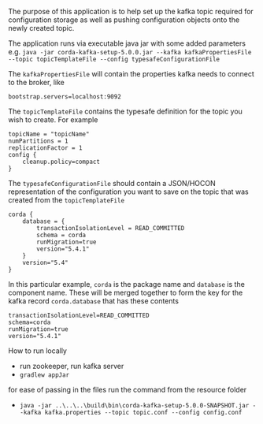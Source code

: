The purpose of this application is to help set up the kafka topic required for configuration storage as well as pushing
configuration objects onto the newly created topic.

The application runs via executable java jar with some added parameters
e.g. `java -jar corda-kafka-setup-5.0.0.jar --kafka kafkaPropertiesFile --topic topicTemplateFile --config typesafeConfigurationFile`

The `kafkaPropertiesFile` will contain the properties kafka needs to connect to the broker, like

```properties 
bootstrap.servers=localhost:9092
```

The `topicTemplateFile` contains the typesafe definition for the topic you wish to create. For example

```text
topicName = "topicName"
numPartitions = 1
replicationFactor = 1
config {
    cleanup.policy=compact
}
```

The `typesafeConfigurationFile` should contain a JSON/HOCON representation of the configuration you want to save on the
topic that was created from the `topicTemplateFile`

```text
corda {
    database = {
        transactionIsolationLevel = READ_COMMITTED
        schema = corda
        runMigration=true
        version="5.4.1"
    }
    version="5.4"
}
```

In this particular example, `corda` is the package name and `database` is the component name. These will be merged
together to form the key for the kafka record `corda.database` that has these contents

```properties
transactionIsolationLevel=READ_COMMITTED
schema=corda
runMigration=true
version="5.4.1"
```

How to run locally

- run zookeeper, run kafka server
- `gradlew appJar`

for ease of passing in the files run the command from the resource folder

- `java -jar ..\..\..\build\bin\corda-kafka-setup-5.0.0-SNAPSHOT.jar --kafka kafka.properties --topic topic.conf --config config.conf`